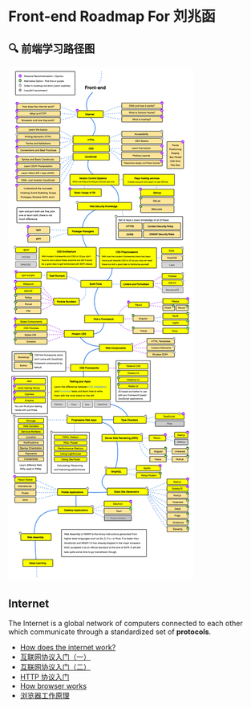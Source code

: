 # Front-end Roadmap For 刘兆函

## 🔍 前端学习路径图
<img id="J_RoadmapImage" src="./Frontend-Developer-Roadmap-Learn-to-become-a-modern-frontend-developer.png" />


## Internet

The Internet is a global network of computers connected to each other which communicate through a standardized set of **protocols**.

- [How does the internet work?](http://web.stanford.edu/class/msande91si/www-spr04/readings/week1/InternetWhitepaper.htm)
- [互联网协议入门（一）](http://www.ruanyifeng.com/blog/2012/05/internet_protocol_suite_part_i.html)
- [互联网协议入门（二）](https://www.ruanyifeng.com/blog/2012/06/internet_protocol_suite_part_ii.html)
- [HTTP 协议入门](https://www.ruanyifeng.com/blog/2016/08/http.html)
- [How browser works](https://developer.mozilla.org/en-US/docs/Web/Performance/How_browsers_work)
- [浏览器工作原理](https://juejin.cn/post/7047462821352701966)




